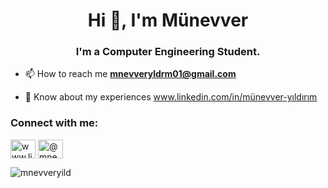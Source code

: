 






<h1 align="center">Hi 👋, I'm Münevver</h1>
<h3 align="center">I'm a Computer Engineering Student.</h3>


- 📫 How to reach me **mnevveryldrm01@gmail.com**

- 📄 Know about my experiences www.linkedin.com/in/münevver-yıldırım


<h3 align="left">Connect with me:</h3>
<p align="left">

<a href="https://linkedin.com/in/www.linkedin.com/in/münevver-yıldırım" target="blank"><img align="center" src="https://raw.githubusercontent.com/rahuldkjain/github-profile-readme-generator/master/src/images/icons/Social/linked-in-alt.svg" alt="www.linkedin.com/in/münevver-yıldırım" height="30" width="40" /></a>
<a href="https://medium.com/@mnevveryld05" target="blank"><img align="center" src="https://raw.githubusercontent.com/rahuldkjain/github-profile-readme-generator/master/src/images/icons/Social/medium.svg" alt="@mnevveryld05" height="30" width="40" /></a>
</p>


<p><img align="center" src="https://github-readme-stats.vercel.app/api/top-langs?username=mnevveryild&show_icons=true&locale=en&layout=compact" alt="mnevveryild" /></p>







